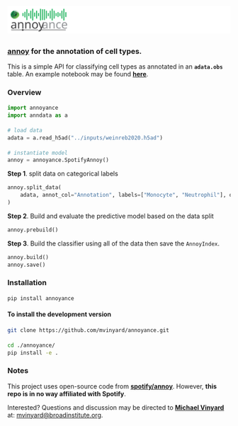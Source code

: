 # ![logo](/docs/images/annoyance.logo.svg)

### [**annoy**](https://github.com/spotify/annoy) for the **an**notation of **ce**ll types. 


This is a simple API for classifying cell types as annotated in an **`adata.obs`** table. An example notebook may be found [**here**](docs/notebooks/annoyance.example.pbmc3k.ipynb).

### Overview
```python
import annoyance
import anndata as a

# load data
adata = a.read_h5ad("../inputs/weinreb2020.h5ad")

# instantiate model
annoy = annoyance.SpotifyAnnoy()
```

**Step 1**. split data on categorical labels
```python
annoy.split_data(
    adata, annot_col="Annotation", labels=["Monocyte", "Neutrophil"], on="X_pca"
)
```

**Step 2**. Build and evaluate the predictive model based on the data split

```python
annoy.prebuild()
```

**Step 3**. Build the classifier using all of the data then save the `AnnoyIndex`. 
```python
annoy.build()
annoy.save()
```


### Installation

```BASH
pip install annoyance
```

#### To install the development version

```BASH
git clone https://github.com/mvinyard/annoyance.git

cd ./annoyance/
pip install -e .
```

### Notes

This project uses open-source code from [**spotify/annoy**](https://github.com/spotify/annoy). However, **this repo is in no way affiliated with Spotify**. 

Interested? Questions and discussion may be directed to [**Michael Vinyard**](https://github.com/mvinyard) at: [mvinyard@broadinstitute.org](mailto:mvinyard@broadinstitute.org). 
